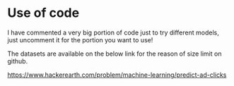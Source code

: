 # Use of code
I have commented a very big portion of code just to try different models, just uncomment it for the portion you want to use!

The datasets are available on the below link for the reason of size limit on github.

https://www.hackerearth.com/problem/machine-learning/predict-ad-clicks
